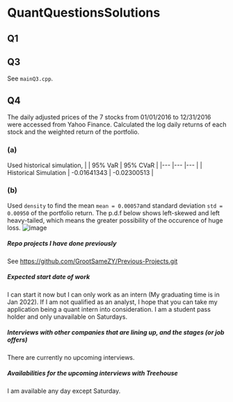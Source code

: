 # QuantQuestionsSolutions
## Q1

## Q3
See ```mainQ3.cpp```.

## Q4
The daily adjusted prices of the 7 stocks from 01/01/2016 to 12/31/2016 were accessed from Yahoo Finance. Calculated the log daily returns of each stock and the weighted return of the portfolio.
### (a)
Used historical simulation,
|  	| 95% VaR 	| 95% CVaR 	|
|---	|---	|---	|
| Historical Simulation 	| -0.01641343 	| -0.02300513 	|

### (b)
Used ```density``` to find the mean ```mean = 0.00057```and standard deviation ```std = 0.00950``` of the portfolio return.
The p.d.f below shows left-skewed and left heavy-tailed, which means the greater possibility of the occurence of huge loss.
![image](https://user-images.githubusercontent.com/89716697/131369628-41bf533a-82a9-41e2-b73d-030e44c6a470.png)


##### Repo projects I have done previously
See https://github.com/GrootSameZY/Previous-Projects.git 
##### Expected start date of work
I can start it now but I can only work as an intern (My graduating time is in Jan 2022). If I am not qualified as an analyst, I hope that you can take my application being a quant intern into consideration. I am a student pass holder and only unavailable on Saturdays.
##### Interviews with other companies that are lining up, and the stages (or job offers)
There are currently no upcoming interviews.
##### Availabilities for the upcoming interviews with Treehouse
I am available any day except Saturday.
